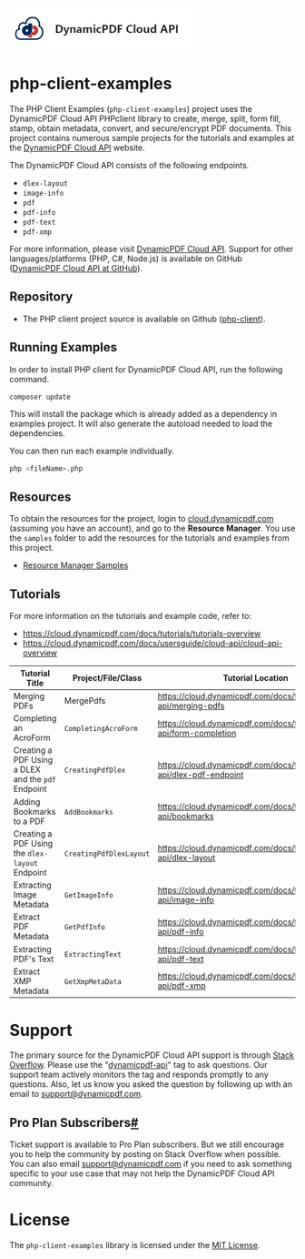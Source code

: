 ![](./logo-banner2.png)

php-client-examples
=========================================

The PHP Client Examples (`php-client-examples`) project uses the DynamicPDF Cloud API PHPclient library to create, merge, split, form fill, stamp, obtain metadata, convert, and secure/encrypt PDF documents.  This project contains numerous sample projects for the tutorials and examples at the [DynamicPDF Cloud API](https://cloud.dynamicpdf.com/) website.

The DynamicPDF Cloud API consists of the following endpoints.

* `dlex-layout`
* `image-info`
* `pdf`
* `pdf-info`
* `pdf-text`
* `pdf-xmp`

For more information, please visit [DynamicPDF Cloud API](https://cloud.dynamicpdf.com/ "DynamicPDF Cloud API Homepage"). Support for other languages/platforms (PHP, C#, Node.js) is available on GitHub ([DynamicPDF Cloud API at GitHub](https://github.com/dynamicpdf-api "DynamicPDF Cloud API at GitHub")).

## Repository

* The PHP client project source is available on Github ([php-client](https://github.com/dynamicpdf-api/php-client)). 

Running Examples
----------------

In order to install PHP client for DynamicPDF Cloud API, run the following command.

    composer update

This will install the package which is already added as a dependency in examples project. It will also generate the autoload needed to load the dependencies.

You can then run each example individually.

```bash
php <fileName>.php
```

## Resources

To obtain the resources for the project, login to [cloud.dynamicpdf.com](https://cloud.dynamicpdf.com/) (assuming you have an account), and go to the **Resource Manager**. You use the `samples` folder to add the resources for the tutorials and examples from this project.

- [Resource Manager Samples](https://cloud.dynamicpdf.com/docs/usersguide/environment-manager/environment-manager-sample-resources)  

## Tutorials

For more information on the tutorials and example code, refer to:

- https://cloud.dynamicpdf.com/docs/tutorials/tutorials-overview
- https://cloud.dynamicpdf.com/docs/usersguide/cloud-api/cloud-api-overview

| Tutorial Title                                     | Project/File/Class      | Tutorial Location                                            |
| -------------------------------------------------- | ----------------------- | ------------------------------------------------------------ |
| Merging PDFs                                       | MergePdfs               | https://cloud.dynamicpdf.com/docs/tutorials/cloud-api/merging-pdfs |
| Completing an AcroForm                             | `CompletingAcroForm`    | https://cloud.dynamicpdf.com/docs/tutorials/cloud-api/form-completion |
| Creating a PDF Using a DLEX and the `pdf` Endpoint | `CreatingPdfDlex`       | https://cloud.dynamicpdf.com/docs/tutorials/cloud-api/dlex-pdf-endpoint |
| Adding Bookmarks to a PDF                          | `AddBookmarks`          | https://cloud.dynamicpdf.com/docs/tutorials/cloud-api/bookmarks |
| Creating a PDF Using the `dlex-layout` Endpoint    | `CreatingPdfDlexLayout` | https://cloud.dynamicpdf.com/docs/tutorials/cloud-api/dlex-layout |
| Extracting Image Metadata                          | `GetImageInfo`          | https://cloud.dynamicpdf.com/docs/tutorials/cloud-api/image-info |
| Extract PDF Metadata                               | `GetPdfInfo`            | https://cloud.dynamicpdf.com/docs/tutorials/cloud-api/pdf-info |
| Extracting PDF's Text                              | `ExtractingText`        | https://cloud.dynamicpdf.com/docs/tutorials/cloud-api/pdf-text |
| Extract XMP Metadata                               | `GetXmpMetaData`        | https://cloud.dynamicpdf.com/docs/tutorials/cloud-api/pdf-xmp |

# Support

The primary source for the DynamicPDF Cloud API support is through [Stack Overflow](https://stackoverflow.com/questions/tagged/dynamicpdf-api). Please use the "[dynamicpdf-api](https://stackoverflow.com/questions/tagged/dynamicpdf-api)" tag to ask questions. Our support team actively monitors the tag and responds promptly to any questions.  Also, let us know you asked the question by following up with an email to [support@dynamicpdf.com](mailto:support@dynamicpdf.com). 

## Pro Plan Subscribers[#](https://cloud.dynamicpdf.com/support#pro-plan-subscribers)

Ticket support is available to Pro Plan subscribers. But we still encourage you to help the community by posting on Stack Overflow when possible. You can also email [support@dynamicpdf.com](mailto:support@dynamicpdf.com) if you need to ask something specific to your use case that may not help the DynamicPDF Cloud API community.

# License

The `php-client-examples` library is licensed under the [MIT License](./LICENSE).
